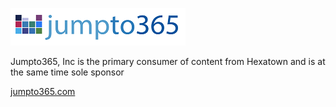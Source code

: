 ![logo](https://raw.githubusercontent.com/Hexatown/jumpto365/master/docs/Logo%20horizontal%20color%20-%20280%20x%2060.png)

Jumpto365, Inc is the primary consumer of content from Hexatown and is at the same time sole sponsor

[jumpto365.com](https://jumpto365.com/en)
